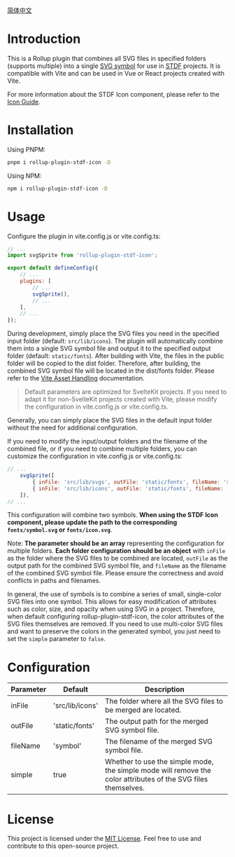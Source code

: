 [简体中文](https://github.com/dufu1991/stdf/blob/main/packages/rollup-plugin-stdf-icon/README_CN.md)

# Introduction

This is a Rollup plugin that combines all SVG files in specified folders (supports multiple) into a single [SVG symbol](https://developer.mozilla.org/en-US/docs/Web/SVG/Element/symbol) for use in [STDF](https://stdf.design) projects. It is compatible with Vite and can be used in Vue or React projects created with Vite.

For more information about the STDF Icon component, please refer to the [Icon Guide](https://stdf.design/#/components?nav=icon&tab=2).

# Installation

Using PNPM:

```bash
pnpm i rollup-plugin-stdf-icon -D
```

Using NPM:

```bash
npm i rollup-plugin-stdf-icon -D
```

# Usage

Configure the plugin in vite.config.js or vite.config.ts:

```js
// ...
import svgSprite from 'rollup-plugin-stdf-icon';

export default defineConfig({
	// ...
	plugins: [
		// ...
		svgSprite(),
		// ...
	],
	// ...
});
```

During development, simply place the SVG files you need in the specified input folder (default: `src/lib/icons`). The plugin will automatically combine them into a single SVG symbol file and output it to the specified output folder (default: `static/fonts`). After building with Vite, the files in the public folder will be copied to the dist folder. Therefore, after building, the combined SVG symbol file will be located in the dist/fonts folder. Please refer to the [Vite Asset Handling](https://vitejs.dev/guide/assets.html#the-public-directory) documentation.

> Default parameters are optimized for SvelteKit projects. If you need to adapt it for non-SvelteKit projects created with Vite, please modify the configuration in vite.config.js or vite.config.ts.

Generally, you can simply place the SVG files in the default input folder without the need for additional configuration.

If you need to modify the input/output folders and the filename of the combined file, or if you need to combine multiple folders, you can customize the configuration in vite.config.js or vite.config.ts:

```js
// ...
    svgSprite([
        { inFile: 'src/lib/svgs', outFile: 'static/fonts', fileName: 'symbol' },
        { inFile: 'src/lib/icons', outFile: 'static/fonts', fileName: 'icon' },
    ]),
// ...
```

This configuration will combine two symbols. **When using the STDF Icon component, please update the path to the corresponding `fonts/symbol.svg` or `fonts/icon.svg`**.

Note: **The parameter should be an array** representing the configuration for multiple folders. **Each folder configuration should be an object** with `inFile` as the folder where the SVG files to be combined are located, `outFile` as the output path for the combined SVG symbol file, and `fileName` as the filename of the combined SVG symbol file. Please ensure the correctness and avoid conflicts in paths and filenames.

In general, the use of symbols is to combine a series of small, single-color SVG files into one symbol. This allows for easy modification of attributes such as color, size, and opacity when using SVG in a project. Therefore, when default configuring rollup-plugin-stdf-icon, the color attributes of the SVG files themselves are removed. If you need to use multi-color SVG files and want to preserve the colors in the generated symbol, you just need to set the `simple` parameter to `false`.

# Configuration

| Parameter | Default         | Description                                                                                                   |
| --------- | --------------- | ------------------------------------------------------------------------------------------------------------- |
| inFile    | 'src/lib/icons' | The folder where all the SVG files to be merged are located.                                                  |
| outFile   | 'static/fonts'  | The output path for the merged SVG symbol file.                                                               |
| fileName  | 'symbol'        | The filename of the merged SVG symbol file.                                                                   |
| simple    | true            | Whether to use the simple mode, the simple mode will remove the color attributes of the SVG files themselves. |

# License

This project is licensed under the [MIT License](https://github.com/dufu1991/stdf/blob/main/LICENSE). Feel free to use and contribute to this open-source project.
